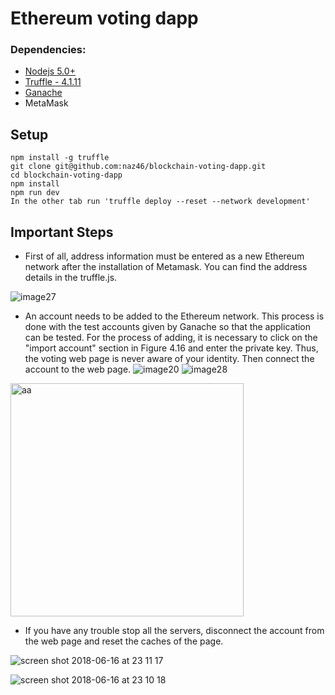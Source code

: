 #  Ethereum voting dapp

### Dependencies:
- [Nodejs 5.0+](https://nodejs.org/en/)
- [Truffle - 4.1.11](https://github.com/trufflesuite/truffle)
- [Ganache](http://truffleframework.com/ganache/)
- MetaMask

## Setup
```
npm install -g truffle
git clone git@github.com:naz46/blockchain-voting-dapp.git
cd blockchain-voting-dapp
npm install
npm run dev
In the other tab run 'truffle deploy --reset --network development'
```
## Important Steps
- First of all, address information must be entered as a new Ethereum network after the installation of Metamask. You can find the address details in the truffle.js.

![image27](https://user-images.githubusercontent.com/15925608/113492207-95b13000-94de-11eb-9b59-4504339eca10.png)

- An account needs to be added to the Ethereum network. This process is done with the test accounts given by Ganache so that the application can be tested. For the process of adding, it is necessary to click on the "import account" section in Figure 4.16 and enter the private key. Thus, the voting web page is never aware of your identity. Then connect the account to the web page.
![image20](https://user-images.githubusercontent.com/15925608/113492212-9cd83e00-94de-11eb-8ce2-f63591c61b0f.png)
![image28](https://user-images.githubusercontent.com/15925608/113492214-9fd32e80-94de-11eb-9615-1383c3b38bcc.png)
<img width="373" alt="aa" src="https://user-images.githubusercontent.com/15925608/113492275-048e8900-94df-11eb-87f8-04caca268ef8.png">

- If you have any trouble stop all the servers, disconnect the account from the web page and reset the caches of the page.
 
 
 

![screen shot 2018-06-16 at 23 11 17](https://user-images.githubusercontent.com/15925608/41502169-a0c06580-71bc-11e8-80bd-b4e6cce6ffaf.png)


![screen shot 2018-06-16 at 23 10 18](https://user-images.githubusercontent.com/15925608/41502175-b70a2c86-71bc-11e8-9184-7a4df0a5e3af.png)
